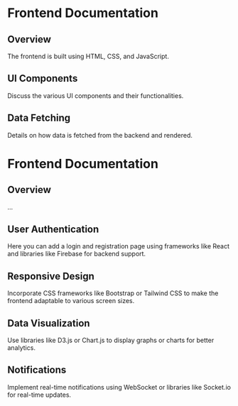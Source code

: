 
# Frontend Documentation

## Overview

The frontend is built using HTML, CSS, and JavaScript.

## UI Components

Discuss the various UI components and their functionalities.

## Data Fetching

Details on how data is fetched from the backend and rendered.


# Frontend Documentation

## Overview
...

## User Authentication
Here you can add a login and registration page using frameworks like React and libraries like Firebase for backend support.

## Responsive Design
Incorporate CSS frameworks like Bootstrap or Tailwind CSS to make the frontend adaptable to various screen sizes.

## Data Visualization
Use libraries like D3.js or Chart.js to display graphs or charts for better analytics.

## Notifications
Implement real-time notifications using WebSocket or libraries like Socket.io for real-time updates.


